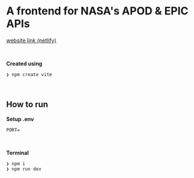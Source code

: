 # A frontend for NASA's APOD & EPIC APIs

[website link (netlify)](https://master--apod-epic.netlify.app/)

</br>

**Created using**
```terminal
❯ npm create vite
```

</br>

## How to run

**Setup .env**
```
PORT=
```

</br>

**Terminal**
```
❯ npm i
❯ npm run dev
```
